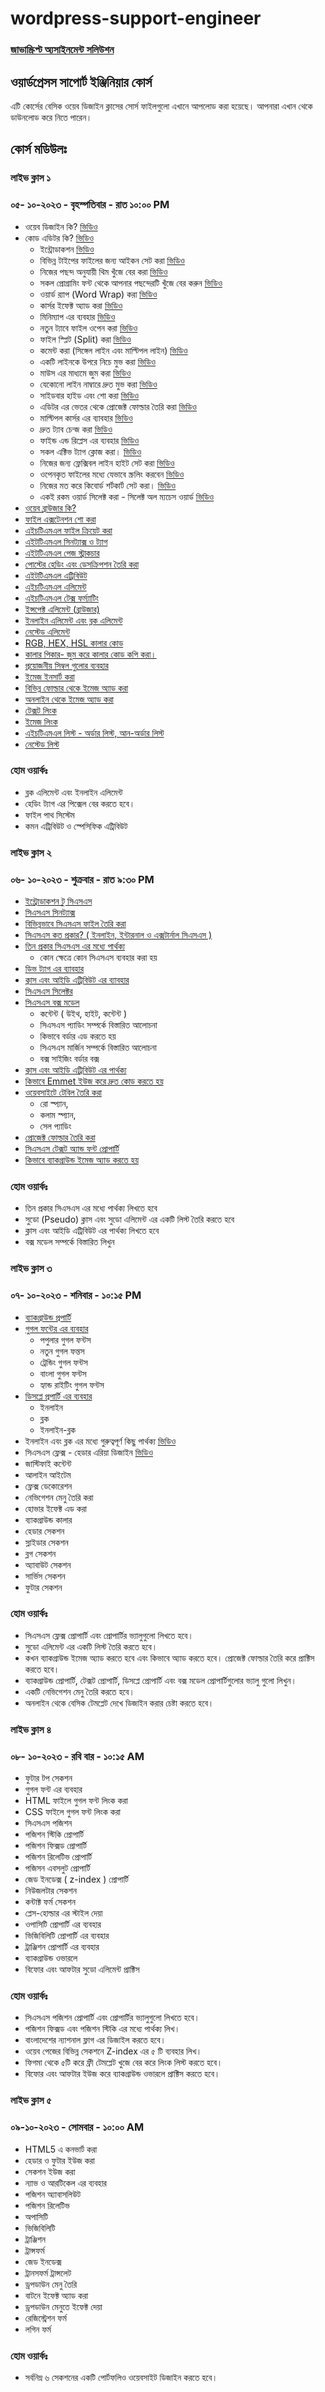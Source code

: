 # wordpress-support-engineer

### [জাভাস্ক্রিপ্ট অ্যসাইনমেন্ট সলিউশন](https://github.com/nayemspecial/wordpress-support-engineer/blob/main/parts/js-assignment-solution.md)

## ওয়ার্ডপ্রেসস সাপোর্ট ইঞ্জিনিয়ার কোর্স
এটি কোর্সের বেসিক ওয়েব ডিজাইন ক্লাসের সোর্স ফাইলগুলো এখানে আপলোড করা হয়েছে। আপনারা এখান থেকে ডাউনলোড করে নিতে পারেন।

## কোর্স মডিউলঃ
### লাইভ ক্লাস ১
### ০৫- ১০-২০২৩ - বৃহস্পতিবার - রাত ১০:০০ PM 
- ওয়েব ডিজাইন কি?  [ভিডিও](https://www.youtube.com/watch?v=GMva1ooWso8)
- কোড এডিটর কি? [ভিডিও](https://github.com/nayemspecial/wordpress-support-engineer/blob/main/parts/vs-code-outline.md)
    - ইন্ট্রোডাকশন [ভিডিও](https://youtu.be/ckzETcYGJiw)
    - বিভিন্ন টাইপের ফাইলের জন্য আইকন সেট করা [ভিডিও](https://youtu.be/_ME03MJ7TRo)
    - নিজের পছন্দ অনুযায়ী থিম খুঁজে বের করা [ভিডিও](https://youtu.be/0SfPiyJmzO0)
    - সকল প্রোগ্রামিং ফন্ট থেকে আপনার পছন্দেরটি খুঁজে বের করুন [ভিডিও](https://youtu.be/w8QAHxMhMRk)
    - ওয়ার্ড র‍্যাপ (Word Wrap) করা [ভিডিও](https://www.youtube.com/watch?v=XBHoo6dSxig)
    - কার্সর ইফেক্ট অ্যাড করা [ভিডিও](https://youtu.be/6c0oYkwdLMM)
    - মিনিম্যাপ এর ব্যবহার [ভিডিও](https://www.youtube.com/watch?v=_gvgG0DKDHo)
    - নতুন ট্যাবে ফাইল ওপেন করা [ভিডিও](https://youtu.be/B62HoCYbjqU)
    - ফাইল স্প্লিট (Split) করা [ভিডিও](https://youtu.be/2ZmzLatOoG0)
    - কমেন্ট করা (সিঙ্গেল লাইন এবং মাল্টিপল লাইন) [ভিডিও](https://youtu.be/V6V3l4avv2o)
    - একটি লাইনকে উপরে নিচে মুভ করা [ভিডিও](https://youtu.be/4r6lDF30_SQ)
    - মাউস এর মাধ্যমে জুম করা [ভিডিও](https://youtu.be/3bEvm59spiI)
    - যেকোনো লাইন নাম্বারে দ্রুত মুভ করা [ভিডিও](https://youtu.be/9YYXdt99j0U)
    - সাইডবার হাইড এবং শো করা [ভিডিও](https://youtu.be/Q6Udb8QT8pk)
    - এডিটর এর ভেতর থেকে প্রোজেক্ট ফোল্ডার তৈরি করা [ভিডিও](https://youtu.be/XOM6rtzYUlE)
    - মাল্টিপল কার্সর এর ব্যাবহার [ভিডিও](https://youtu.be/XhuLGv7-SEk)
    - দ্রুত ট্যাব চেন্জ করা [ভিডিও](https://www.youtube.com/watch?v=MjFY4C832Fc)
    - ফাইন্ড এন্ড রিপ্লেস এর ব্যবহার [ভিডিও](https://youtu.be/dCLNh_uLgFw)
    - সকল এক্টিভ ট্যাগ ক্লোজ করা। [ভিডিও](https://youtu.be/Wk9-PGDr10Q)
    - নিজের জন্য ফ্লেক্সিবল লাইন হাইট সেট করা [ভিডিও](https://youtu.be/hqOUotGETkk)
    - ওপেনকৃত ফাইলের মধ্যে যেভাবে স্ক্রলিং করবেন [ভিডিও](https://youtu.be/RvSgjyyEI3I)
    - নিজের মত করে কিবোর্ড শর্টকার্ট সেট করা। [ভিডিও](https://youtu.be/Y-cBIrhmqhI)
    - একই রকম ওয়ার্ড সিলেক্ট করা - সিলেক্ট অল ম্যচেস ওয়ার্ড [ভিডিও](https://youtu.be/pjzx5I-4UZg)
- [ওয়েব ব্রাউজার কি?](https://youtu.be/u1Mb2y--BTM)
- [ফাইল এক্সটেনশন শো করা](https://youtu.be/UaSbm6aHA4M)
- [এইচটিএমএল ফাইল ক্রিয়েট করা](https://youtu.be/KuHD8YdMrnQ)
- [এইটটিএমএল সিনট্যাক্স ও ট্যাগ](https://youtu.be/YH7Egt8mD3I)
- [এইটটিএমএল পেজ স্ট্রাকচার](https://youtu.be/tuFfLzX2mMQ)
- [পোস্টের হেডিং এবং ডেসক্রিপশন তৈরি করা](https://youtu.be/GTf5hx9teaQ)
- [এইটটিএমএল এট্রিবিউট](https://youtu.be/ruc1WatoVis)
- [এইচটিএমএল এলিমেন্ট](https://youtu.be/gla_JZEWtF4)
- [এইচটিএমএল টেক্স ফর্ম্যাটিং](https://youtu.be/d-bo6JaehsU) 
- [ইন্সপেক্ট এলিমেন্ট (ব্রাউজার)](https://youtu.be/mUs090XZzLw)
- [ইনলাইন এলিমেন্ট এবং ব্লক এলিমেন্ট](https://youtu.be/s6QEwfYnnpk)
- [নেস্টেড এলিমেন্ট](https://youtu.be/GdCIs4ilh90)
- [RGB, HEX, HSL কালার কোড](https://youtu.be/ywjXHCLZxls)
- [কালার পিকার- জুম করে কালার কোড কপি করা।](https://youtu.be/2oh26QXGRVk)
- [প্রয়োজনীয় সিম্বল গুলোর ব্যবহার](https://youtu.be/X-uhSYgpKF4)
- [ইমেজ ইনসার্ট করা](https://youtu.be/4EvGeykikxs)
- [বিভিন্ন ফোল্ডার থেকে ইমেজ অ্যাড করা](https://youtu.be/Mdcd7WFNrOg)
- [অনলাইন থেকে ইমেজ অ্যাড করা](https://youtu.be/eZwIez3_PRg)
- [টেক্সট লিংক](https://youtu.be/xjZ0RwqtyNw)
- [ইমেজ লিংক](https://youtu.be/DE8eA-_LINc)
- [এইচটিএমএল লিস্ট - অর্ডার লিস্ট, আন-অর্ডার লিস্ট](https://youtu.be/RJcHI5rt_00)
- [নেস্টেড লিস্ট](https://youtu.be/LByRNVEmtwA)
### হোম ওয়ার্কঃ
  - ব্লক এলিমেন্ট এবং ইনলাইন এলিমেন্ট 
  - হেডিং ট্যাগ এর পিক্সেল বের করতে হবে।
  - ফাইল পাথ সিস্টেম
  - কমন এট্রিবিউট ও স্পেসিফিক এট্রিবিউট

### লাইভ ক্লাস ২
### ০৬- ১০-২০২৩ - শুক্রবার - রাত ৯:৩০ PM
- [ইন্ট্রোডাকশন টু সিএসএস](https://youtu.be/P-5VY7_c9Es)
- [সিএসএস সিনট্যাক্স](https://youtu.be/CG_FY7Ox15w)
- [বিভিন্নভাবে সিএসএস ফাইল তৈরি করা](https://youtu.be/P9g5vjXNyQE)
- [সিএসএস কত প্রকার? ( ইনলাইন, ইন্টারনাল ও এক্সটার্নাল সিএসএস )](https://youtu.be/rzGiwTWZ1Uo) 
- [তিন প্রকার সিএসএস এর মধ্যে পার্থক্য](https://youtu.be/LpcKK_7J-ME)
    - কোন ক্ষেত্রে কোন সিএসএস ব্যবহার করা হয়
- [ডিভ ট্যাগ এর ব্যাবহার](https://youtu.be/2gCSbYGOwXw)
- [ক্লাস এবং আইডি এট্রিবিউট এর ব্যাবহার](https://youtu.be/P0aekiPGodI)
- [সিএসএস সিলেক্টর](https://youtu.be/QHSQyGtIfmM)
- [সিএসএস বক্স মডেল](https://youtu.be/Rlunejnra64)
    - কন্টেন্ট ( উইথ, হাইট, কন্টেন্ট )
    - সিএসএস প্যাডিং সম্পর্কে বিস্তারিত আলোচনা
    - কিভাবে বর্ডার এড করতে হয়
    - সিএসএস মার্জিন সম্পর্কে বিস্তারিত আলোচনা
    - বক্স সাইজিং বর্ডার বক্স
- [ক্লাস এবং আইডি এট্রিবিউট এর পার্থক্য](https://youtu.be/GT2GKqoUEnw)
- [কিভাবে Emmet ইউজ করে দ্রুত কোড করতে হয়](https://youtu.be/Hf7rBxcivj4)
- [ওয়েবসাইটে টেবিল তৈরি করা](https://youtu.be/A4lpcE0ifyw)
    - রো স্প্যান,
    - কলাম স্প্যান,
    - সেল প্যাডিং
- [প্রোজেক্ট ফোল্ডার তৈরি করা](https://youtu.be/jE_7q8uhAt4)
- [সিএসএস টেক্সট অ্যান্ড ফন্ট প্রোপার্টি](https://youtu.be/IdZZ4EuLcFU)
- [কিভাবে ব্যাকগ্রাউন্ড ইমেজ অ্যাড করতে হয়](https://youtu.be/CSrJrIitvHU)


### হোম ওয়ার্কঃ
  - তিন প্রকার সিএসএস এর মধ্যে পার্থক্য লিখতে হবে 
  - সুডো (Pseudo)  ক্লাস এবং সুডো এলিমেন্ট এর একটি লিস্ট তৈরি করতে হবে
  - ক্লাস এবং আইডি এট্রিবিউট এর পার্থক্য লিখতে হবে
  - বক্স মডেল সম্পর্কে বিস্তারিত লিখুন



### লাইভ ক্লাস ৩
### ০৭- ১০-২০২৩ - শনিবার - ১০:১৫ PM
- [ব্যাকগ্রাউন্ড প্রপার্টি](https://youtu.be/LWDVR9cQAKA)
- [গুগল ফন্টের এর ব্যবহার](https://youtu.be/Ainp3WfQN8Q)
    - পপুলার গুগল ফন্টস
    - নতুন গুগল ফন্তস
    - ট্রেন্ডিং গুগল ফন্টস
    - বাংলা গুগল ফন্টস
    - হ্যান্ড রাইটিং গুগল ফন্টস
- [ডিসপ্লে প্রপার্টি এর ব্যবহার](https://youtu.be/28YX5s5-1qQ)
    - ইনলাইন
    - ব্লক
    - ইনলাইন-ব্লক
- ইনলাইন এবং ব্লক এর মধ্যে গুরুত্বপূর্ণ কিছু পার্থক্য [ভিডিও](https://youtu.be/-9ovCZJF_-Y)
- সিএসএস ফ্লেক্স - হেডার এরিয়া ডিজাইন [ভিডিও](https://youtu.be/Ai0jPtjD5rQ)
- জাস্টিফাই কন্টেন্ট
- আলাইন আইটেম
- ফ্লেক্স ডেকোরেশন
- নেভিগেশন মেনু তৈরি করা
- হোভার ইফেক্ট এড করা
- ব্যাকগ্রাউন্ড কালার
- হেডার সেকশন
- স্লাইডার সেকশন
- ব্লগ সেকশন
- অ্যাবাউট সেকশন
- সার্ভিস সেকশন
- ফুটার সেকশন

### হোম ওয়ার্কঃ
  - সিএসএস ফ্লেক্স প্রোপার্টি এবং প্রোপার্টির ভ্যালুগুলো লিখতে হবে।
  - সুডো এলিমেন্ট এর একটি লিস্ট তৈরি করতে হবে।
  - কখন ব্যাকগ্রাউন্ড ইমেজ অ্যাড করতে হবে এবং কিভাবে অ্যাড করতে হবে। প্রোজেক্ট ফোল্ডার তৈরি করে প্রাক্টিস করতে হবে।
  - ব্যাকগ্রাউন্ড প্রোপার্টি, টেক্সট প্রোপার্টি, ডিসপ্লে প্রোপার্টি এবং বক্স মডেল প্রোপার্টিগুলোর ভ্যালু গুলো লিখুন।
  - একটি নেভিগেশন মেনু তৈরি করতে হবে।
  - অনলাইন থেকে বেসিক টেমপ্লেট দেখে ডিজাইন করার চেষ্টা করতে হবে।


### লাইভ ক্লাস ৪
### ০৮- ১০-২০২৩ - রবি বার - ১০:১৫ AM
- ফুটার টপ সেকশন
- গুগল ফন্ট এর ব্যবহার
- HTML  ফাইলে গুগল ফন্ট লিংক করা
- CSS  ফাইলে গুগল ফন্ট লিংক করা
- সিএসএস  পজিশন
- পজিশন স্টিকি  প্রোপার্টি
- পজিশন ফিক্সড প্রোপার্টি
- পজিশন রিলেটিভ প্রোপার্টি
- পজিসন এবসলুট প্রোপার্টি
- জেড ইনডেক্স ( z-index ) প্রোপার্টি
- নিউজলটার সেকশন
- কন্টাক্ট ফর্ম সেকশন
- প্লেস-হোল্ডার এর স্টাইল দেয়া
- ওপাসিটি প্রোপার্টি এর ব্যবহার
- ভিজিবিলিটি  প্রোপার্টি এর ব্যবহার
- ট্রাঞ্জিশন প্রোপার্টি এর ব্যবহার
- ব্যাকগ্রাউন্ড ওভারলে
- বিফোর এবং আফটার সুডো এলিমেন্ট প্রাক্টিস
### হোম ওয়ার্কঃ
  - সিএসএস পজিশন  প্রোপার্টি এবং প্রোপার্টির ভ্যালুগুলো লিখতে হবে।
  - পজিশন ফিক্সড এবং পজিশন স্টিকি এর মধ্যে পার্থক্য লিখ।
  - বাংলাদেশের ন্যাশনাল ফ্লাগ এর ডিজাইল করতে হবে।
  - ওয়েব পেজের বিভিন্ন সেকশনে  Z-index এর ৫ টি ব্যবহার লিখ।
  - ফিগমা থেকে ৫টি করে ফ্রী টেমপ্লেট খুজে বের করে লিংক লিস্ট করতে হবে।
  - বিফোর এবং আফটার ইউজ করে ব্যাকগ্রাউন্ড ওভারলে প্রাক্টিস করতে হবে।


### লাইভ ক্লাস ৫
### ০৯-১০-২০২৩ - সোমবার - ১০:০০ AM

- HTML5 এ কনভার্ট করা
- হেডার ও ফুটার ইউজ করা
- সেকশন ইউজ করা
- ন্যাভ ও আরটিকেল এর ব্যবহার 
- পজিশন অ্যাবাসলিউট
- পজিশন রিলেটিভ
- অপাসিটি
- ভিজিবিলিটি
- ট্রাঞ্জিশন
- ট্রান্সফর্ম
- জেড ইনডেক্স
- ট্রানসফর্ম ট্রান্সলেট
- ড্রপডাউন মেনু তৈরি
- বাটনে ইফেক্ট অ্যাড করা
- ড্রপডাউন মেনুতে ইফেক্ট দেয়া
- রেজিস্ট্রেশন ফর্ম
- লগিন ফর্ম

### হোম ওয়ার্কঃ
  - সর্বনিম্ন ৬ সেকশনের একটি পোর্টফলিও ওয়েবসাইট ডিজাইন করতে হবে।
